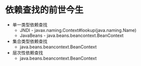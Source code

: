 # 依赖查找的前世今生

- 单一类型依赖查找
  - JNDI - javax.naming.Context#lookup(java.naming.Name)
  - JavaBeans - java.beans.beancontext.BeanContext
- 集合类型依赖查找
  - java.beans.beancontext.BeanContext
- 层次性依赖查找
  - java.beans.beancontext.BeanContext

